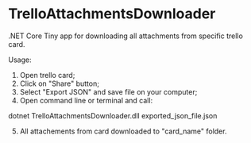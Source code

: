 # TrelloAttachmentsDownloader
.NET Core Tiny app for downloading all attachments from specific trello card.

Usage:
1) Open trello card;
2) Click on "Share" button;
3) Select "Export JSON" and save file on your computer;
4) Open command line or terminal and call:

dotnet TrelloAttachmentsDownloader.dll exported_json_file.json

5) All attachements from card downloaded to "card_name" folder.
